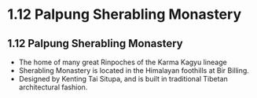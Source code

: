# 1.12 Palpung Sherabling Monastery
## 1.12 Palpung Sherabling Monastery
* The home of many great Rinpoches of the Karma Kagyu lineage
* Sherabling Monastery is located in the Himalayan foothills at Bir Billing.
* Designed by Kenting Tai Situpa, and is built in traditional Tibetan architectural fashion.